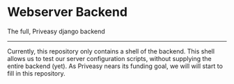 # Webserver Backend
The full, Priveasy django backend

------------

Currently, this repository only contains a shell of the backend. This shell allows us to test our server configuration scripts, without supplying the entire backend (yet). As Priveasy nears its funding goal, we will will start to fill in this repository.
